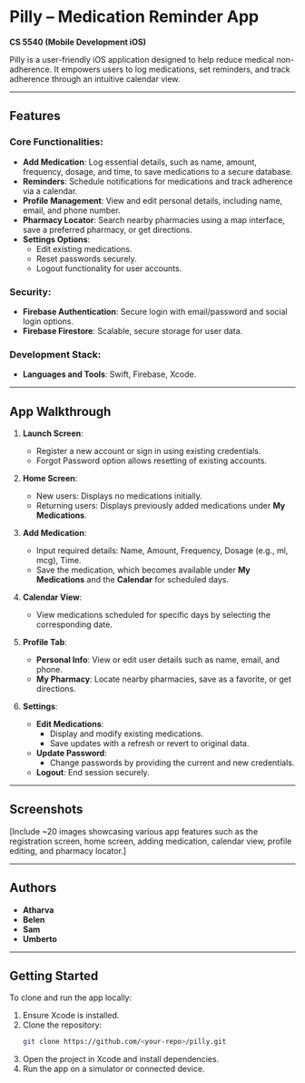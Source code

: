 # Pilly – Medication Reminder App

**CS 5540 (Mobile Development iOS)**

Pilly is a user-friendly iOS application designed to help reduce medical non-adherence. It empowers users to log medications, set reminders, and track adherence through an intuitive calendar view. 

---

## Features

### Core Functionalities:
- **Add Medication**: Log essential details, such as name, amount, frequency, dosage, and time, to save medications to a secure database.
- **Reminders**: Schedule notifications for medications and track adherence via a calendar.
- **Profile Management**: View and edit personal details, including name, email, and phone number.
- **Pharmacy Locator**: Search nearby pharmacies using a map interface, save a preferred pharmacy, or get directions.
- **Settings Options**:
  - Edit existing medications.
  - Reset passwords securely.
  - Logout functionality for user accounts.

### Security:
- **Firebase Authentication**: Secure login with email/password and social login options.
- **Firebase Firestore**: Scalable, secure storage for user data.

### Development Stack:
- **Languages and Tools**: Swift, Firebase, Xcode.

---

## App Walkthrough

1. **Launch Screen**:
   - Register a new account or sign in using existing credentials.
   - Forgot Password option allows resetting of existing accounts.

2. **Home Screen**:
   - New users: Displays no medications initially.
   - Returning users: Displays previously added medications under **My Medications**.

3. **Add Medication**:
   - Input required details: Name, Amount, Frequency, Dosage (e.g., ml, mcg), Time.
   - Save the medication, which becomes available under **My Medications** and the **Calendar** for scheduled days.

4. **Calendar View**:
   - View medications scheduled for specific days by selecting the corresponding date.

5. **Profile Tab**:
   - **Personal Info**: View or edit user details such as name, email, and phone.
   - **My Pharmacy**: Locate nearby pharmacies, save as a favorite, or get directions.

6. **Settings**:
   - **Edit Medications**:
     - Display and modify existing medications.
     - Save updates with a refresh or revert to original data.
   - **Update Password**:
     - Change passwords by providing the current and new credentials.
   - **Logout**: End session securely.

---

## Screenshots

[Include ~20 images showcasing various app features such as the registration screen, home screen, adding medication, calendar view, profile editing, and pharmacy locator.]



---

## Authors

- **Atharva**
- **Belen**
- **Sam**
- **Umberto**

---

## Getting Started

To clone and run the app locally:
1. Ensure Xcode is installed.
2. Clone the repository:  
   ```bash
   git clone https://github.com/<your-repo>/pilly.git
   ```
3. Open the project in Xcode and install dependencies.
4. Run the app on a simulator or connected device.
